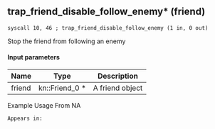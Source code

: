 ## trap_friend_disable_follow_enemy* (friend)

`syscall 10, 46 ; trap_friend_disable_follow_enemy (1 in, 0 out)`

Stop the friend from following an enemy

#### Input parameters
| Name | Type | Description
|------|------|------------
| friend   | kn::Friend_0 *   | A friend object


Example Usage From NA






	Appears in:



